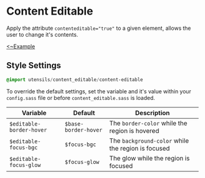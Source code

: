 # Content Editable
Apply the attribute `contenteditable="true"` to a given element,
allows the user to change it's contents.

[<~Example](markup/content_editable.html.haml)


## Style Settings
```sass
@import utensils/content_editable/content-editable
```

To override the default settings, set the variable and it's value
within your `config.sass` file or before `content_editable.sass` is loaded.

Variable                 | Default              | Description
------------------------ | -------------------- | -------------------------------------------
`$editable-border-hover` | `$base-border-hover` | The `border-color` while the region is hovered
`$editable-focus-bgc`    | `$focus-bgc`         | The `background-color` while the region is focused
`$editable-focus-glow`   | `$focus-glow`        | The glow while the region is focused

